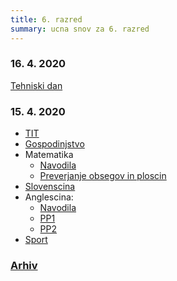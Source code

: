 ```yaml
---
title: 6. razred
summary: ucna snov za 6. razred
---
```


### 16. 4. 2020

[Tehniski dan](2020-04-16-tehniski-dan.pdf)

### 15. 4. 2020

* [TIT](tit/2020-04-15-tit.pdf)
* [Gospodinjstvo](gospodinjstvo/2020-04-15-gospodinjstvo.pdf)
* Matematika
    * [Navodila](matematika/2020-04-15-matematika.pdf)
    * [Preverjanje obsegov in ploscin](matematika/2020-04-15-matematika-preverjanje.pdf)
* [Slovenscina](slovenscina/2020-04-15-slovenscina.pdf)
* Anglescina:
    * [Navodila](anglescina/2020-04-15-anglescina.pdf)
    * [PP1](anglescina/2020-04-15-anglescina-pp1.pdf)
    * [PP2](anglescina/2020-04-15-anglescina-pp2.pdf)
* [Sport](sport/2020-04-15-sport.pdf)

### [Arhiv](arhiv.md)